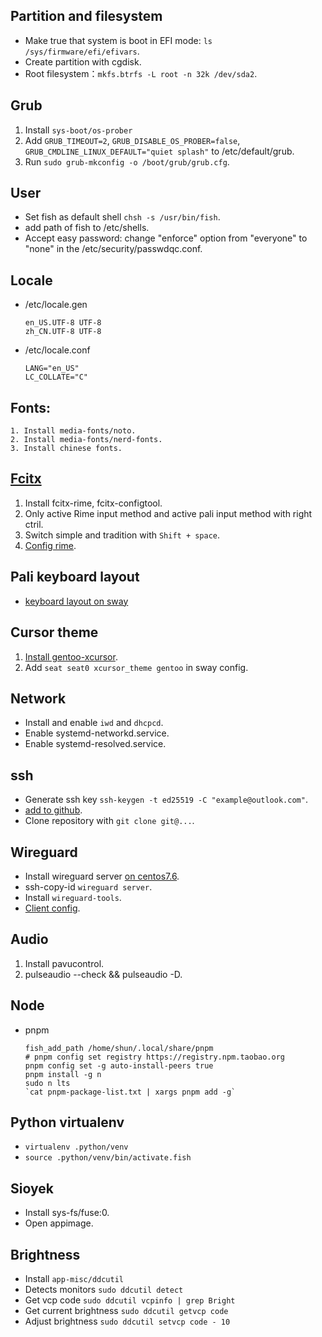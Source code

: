 ## Partition and filesystem

- Make true that system is boot in EFI mode: `ls /sys/firmware/efi/efivars`.
- Create partition with cgdisk.
- Root filesystem：`mkfs.btrfs -L root -n 32k /dev/sda2`.

## Grub

1. Install `sys-boot/os-prober` 
1. Add `GRUB_TIMEOUT=2`, `GRUB_DISABLE_OS_PROBER=false`, `GRUB_CMDLINE_LINUX_DEFAULT="quiet splash"` to /etc/default/grub.
2. Run `sudo grub-mkconfig -o /boot/grub/grub.cfg`.

## User

- Set fish as default shell `chsh -s /usr/bin/fish`.
- add path of fish to /etc/shells.
- Accept easy password: change "enforce" option from "everyone" to "none" in the /etc/security/passwdqc.conf.

## Locale 

- /etc/locale.gen
  ```
  en_US.UTF-8 UTF-8
  zh_CN.UTF-8 UTF-8
  ```

- /etc/locale.conf
  ```
  LANG="en_US"
  LC_COLLATE="C"
  ```

## Fonts:
  ```
  1. Install media-fonts/noto.
  2. Install media-fonts/nerd-fonts.
  3. Install chinese fonts.
  ```

## [Fcitx](https://wiki.gentoo.org/wiki/Fcitx)

1. Install fcitx-rime, fcitx-configtool.
2. Only active Rime input method and active pali input method with right ctril.
2. Switch simple and tradition with `Shift + space`.
3. [Config rime](https://github.com/rime/home/wiki).

## Pali keyboard layout

- [keyboard layout on sway](https://github.com/swaywm/sway/issues/4250)

## Cursor theme

1. [Install gentoo-xcursor](https://wiki.gentoo.org/wiki/Cursor_themes).
2. Add `seat seat0 xcursor_theme gentoo` in sway config.

## Network

- Install and enable `iwd` and `dhcpcd`.
- Enable systemd-networkd.service.
- Enable systemd-resolved.service.

## ssh

- Generate ssh key `ssh-keygen -t ed25519 -C "example@outlook.com"`.
- [add to github](https://docs.github.com/en/authentication/connecting-to-github-with-ssh/generating-a-new-ssh-key-and-adding-it-to-the-ssh-agent).
- Clone repository with `git clone git@...`.

## Wireguard

- Install wireguard server [on centos7.6](https://raw.githubusercontent.com/atrandys/wireguard/master/wireguard_install.sh).
- ssh-copy-id `wireguard server`.
- Install `wireguard-tools`.
- [Client config](https://tech.serhatteker.com/post/2021-01/how-to-set-up-wireguard-client-on-ubuntu-desktop/).

## Audio

1. Install pavucontrol.
2. pulseaudio --check && pulseaudio -D.

## Node

- pnpm
  ```
  fish_add_path /home/shun/.local/share/pnpm
  # pnpm config set registry https://registry.npm.taobao.org
  pnpm config set -g auto-install-peers true
  pnpm install -g n
  sudo n lts
  `cat pnpm-package-list.txt | xargs pnpm add -g`
  ```

## Python virtualenv

- `virtualenv .python/venv`
- `source .python/venv/bin/activate.fish`

## Sioyek

- Install sys-fs/fuse:0.
- Open appimage.

## Brightness

- Install `app-misc/ddcutil`
- Detects monitors `sudo ddcutil detect`
- Get vcp code `sudo ddcutil vcpinfo | grep Bright`
- Get current brightness `sudo ddcutil getvcp code`
- Adjust brightness `sudo ddcutil setvcp code - 10`
